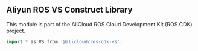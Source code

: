 ## Aliyun ROS VS Construct Library

This module is part of the AliCloud ROS Cloud Development Kit (ROS CDK) project.

```go
import * as VS from '@alicloud/ros-cdk-vs';
```
